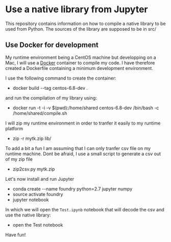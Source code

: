 # Use a native library from Jupyter

This repository contains information on how to compile a native library to be used from Python.
The sources of the library are supposed to be in src/


## Use Docker for development

My runtime environment being a CentOS machine but developping on a Mac, I will use a [Docker](https://www.docker.com/)  container to 
compile my code. I have therefore created a Dockerfile containing a minimum development environment.

I use the following command to create the container:
* docker build --tag centos-6.8-dev .

and run the compilation of my library using:
* docker run -t -i -v $(pwd):/home/shared centos-6.8-dev /bin/bash -c /home/shared/compile.sh 


I will zip my runtime environment in order to tranfer it easily to my runtime platform
* zip -r mytk.zip lib/


To add a bit a fun I am assuming that I can only tranfer csv file on my runtime machine. Dont be afraid, I use a small script to generate a csv out of my zip file
* zip2csv.py mytk.zip


Let's now install and run Jupyter
* conda create --name foundry python=2.7 jupyter numpy
* source activate foundry
* jupyter notebook

In which we will open the `Test.ipynb` notebook that will decode the csv and use the native library:
* open the Test notebook


Have fun!
